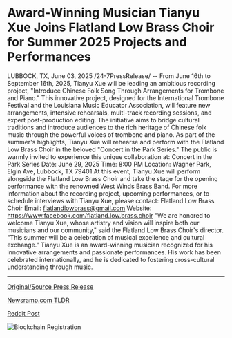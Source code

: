 # Award-Winning Musician Tianyu Xue Joins Flatland Low Brass Choir for Summer 2025 Projects and Performances

LUBBOCK, TX, June 03, 2025 /24-7PressRelease/ -- From June 16th to September 16th, 2025, Tianyu Xue will be leading an ambitious recording project, "Introduce Chinese Folk Song Through Arrangements for Trombone and Piano." This innovative project, designed for the International Trombone Festival and the Louisiana Music Educator Association, will feature new arrangements, intensive rehearsals, multi-track recording sessions, and expert post-production editing. The initiative aims to bridge cultural traditions and introduce audiences to the rich heritage of Chinese folk music through the powerful voices of trombone and piano.  As part of the summer's highlights, Tianyu Xue will rehearse and perform with the Flatland Low Brass Choir in the beloved "Concert in the Park Series." The public is warmly invited to experience this unique collaboration at:  Concert in the Park Series Date: June 29, 2025 Time: 8:00 PM Location: Wagner Park, Elgin Ave, Lubbock, TX 79401  At this event, Tianyu Xue will perform alongside the Flatland Low Brass Choir and take the stage for the opening performance with the renowned West Winds Brass Band.  For more information about the recording project, upcoming performances, or to schedule interviews with Tianyu Xue, please contact: Flatland Low Brass Choir Email: flatlandlowbrass@gmail.com Website: https://www.facebook.com/flatland.low.brass.choir  "We are honored to welcome Tianyu Xue, whose artistry and vision will inspire both our musicians and our community," said the Flatland Low Brass Choir's director. "This summer will be a celebration of musical excellence and cultural exchange."  Tianyu Xue is an award-winning musician recognized for his innovative arrangements and passionate performances. His work has been celebrated internationally, and he is dedicated to fostering cross-cultural understanding through music. 

---

[Original/Source Press Release](https://www.24-7pressrelease.com/press-release/523395/award-winning-musician-tianyu-xue-joins-flatland-low-brass-choir-for-summer-2025-projects-and-performances)
                    

[Newsramp.com TLDR](https://newsramp.com/curated-news/tianyu-xue-to-bridge-cultures-with-chinese-folk-music-project/aad2486eb8ed2d64b8c9f1bad624a885) 

 



[Reddit Post](https://www.reddit.com/r/Lifestyle_Culture/comments/1l25rzd/tianyu_xue_to_bridge_cultures_with_chinese_folk/) 



![Blockchain Registration](https://cdn.newsramp.app/24-7PressRelease/qrcode/256/3/deepP49E.webp)